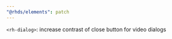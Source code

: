 ```yaml
---
"@rhds/elements": patch
---
```


`<rh-dialog>`: increase contrast of close button for video dialogs
